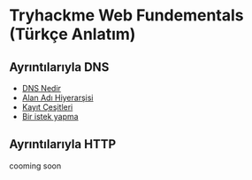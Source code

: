 # Tryhackme Web Fundementals (Türkçe Anlatım)
## Ayrıntılarıyla DNS
- [DNS Nedir](What_is_the_DNS.md)
- [Alan Adı Hiyerarşisi](Domain_Hierarchy.md)
- [Kayıt Çeşitleri](Record_Types)
- [Bir istek yapma](Making_A_Request)
## Ayrıntılarıyla HTTP
cooming soon
